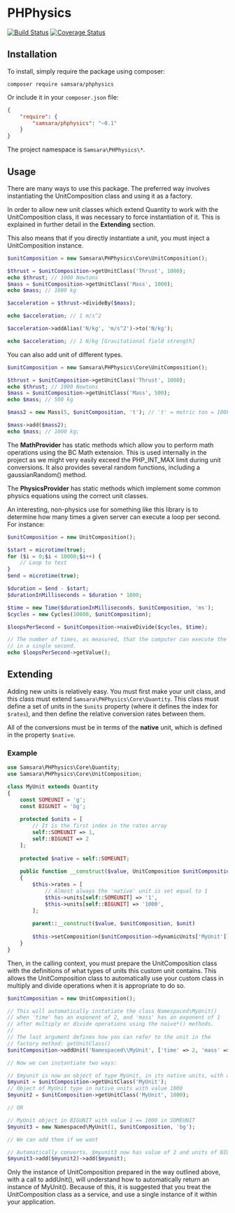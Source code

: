 # PHPhysics

[![Build Status](https://travis-ci.org/JordanRL/PHPhysics.svg?branch=master)](https://travis-ci.org/JordanRL/PHPhysics) [![Coverage Status](https://coveralls.io/repos/JordanRL/PHPhysics/badge.svg?branch=master&service=github)](https://coveralls.io/github/JordanRL/PHPhysics?branch=master)

## Installation

To install, simply require the package using composer:

    composer require samsara/phphysics
    
Or include it in your `composer.json` file:

```json
{
    "require": {
        "samsara/phphysics": "~0.1"
    }
}
```

The project namespace is `Samsara\PHPhysics\*`.

## Usage

There are many ways to use this package. The preferred way involves instantiating the UnitComposition class and using it as a factory.

In order to allow new unit classes which extend Quantity to work with the UnitComposition class, it was necessary to force instantiation of it. This is explained in further detail in the **Extending** section.

This also means that if you directly instantiate a unit, you must inject a UnitComposition instance.

```php
$unitComposition = new Samsara\PHPhysics\Core\UnitComposition();

$thrust = $unitComposition->getUnitClass('Thrust', 1000); 
echo $thrust; // 1000 Newtons
$mass = $unitComposition->getUnitClass('Mass', 1000); 
echo $mass; // 1000 kg

$acceleration = $thrust->divideBy($mass);

echo $acceleration; // 1 m/s^2

$acceleration->addAlias('N/kg', 'm/s^2')->to('N/kg'); 

echo $acceleration; // 1 N/kg [Gravitational field strength]
```

You can also add unit of different types.

```php
$unitComposition = new Samsara\PHPhysics\Core\UnitComposition();

$thrust = $unitComposition->getUnitClass('Thrust', 1000); 
echo $thrust; // 1000 Newtons
$mass = $unitComposition->getUnitClass('Mass', 500); 
echo $mass; // 500 kg

$mass2 = new Mass(5, $unitComposition, 't'); // 't' = metric ton = 100kg

$mass->add($mass2);
echo $mass; // 1000 kg;
```

The **MathProvider** has static methods which allow you to perform math operations using the BC Math extension. This is used internally in the project as we might very easily exceed the PHP_INT_MAX limit during unit conversions. It also provides several random functions, including a gaussianRandom() method.

The **PhysicsProvider** has static methods which implement some common physics equations using the correct unit classes.

An interesting, non-physics use for something like this library is to determine how many times a given server can execute a loop per second. For instance:

```php
$unitComposition = new UnitComposition();

$start = microtime(true);
for ($i = 0;$i < 10000;$i++) {
    // Loop to test
}
$end = microtime(true);

$duration = $end - $start;
$durationInMilliseconds = $duration * 1000;

$time = new Time($durationInMilliseconds, $unitComposition, 'ms');
$cycles = new Cycles(10000, $unitComposition);

$loopsPerSecond = $unitComposition->naiveDivide($cycles, $time);

// The number of times, as measured, that the computer can execute the loop
// in a single second.
echo $loopsPerSecond->getValue();
```

## Extending

Adding new units is relatively easy. You must first make your unit class, and this class must extend `Samsara\PHPhysics\Core\Quantity`. This class must define a set of units in the `$units` property (where it defines the index for `$rates`), and then define the relative conversion rates between them.

All of the conversions must be in terms of the **native** unit, which is defined in the property `$native`.

### Example

```php
use Samsara\PHPhysics\Core\Quantity;
use Samsara\PHPhysics\Core\UnitComposition;

class MyUnit extends Quantity
{
    const SOMEUNIT = 'g';
    const BIGUNIT = 'bg';
    
    protected $units = [
        // It is the first index in the rates array
        self::SOMEUNIT => 1, 
        self::BIGUNIT => 2
    ];
    
    protected $native = self::SOMEUNIT;
    
    public function __construct($value, UnitComposition $unitComposition, $unit = null)
    {
        $this->rates = [
            // Almost always the 'native' unit is set equal to 1
            $this->units[self::SOMEUNIT] => '1', 
            $this->units[self::BIGUNIT] => '1000',
        ];
        
        parent::__construct($value, $unitComposition, $unit)
        
        $this->setComposition($unitComposition->dynamicUnits['MyUnit']);
    }
}
```

Then, in the calling context, you must prepare the UnitComposition class with the definitions of what types of units this custom unit contains. This allows the UnitComposition class to automatically use your custom class in multiply and divide operations when it is appropriate to do so.

```php
$unitComposition = new UnitComposition();

// This will automatically instatiate the class Namespaced\MyUnit()
// when 'time' has an exponent of 2, and 'mass' has an exponent of 1
// after multiply or divide operations using the naive*() methods.
//
// The last argument defines how you can refer to the unit in the 
// factory method: getUnitClass()
$unitComposition->addUnit('Namespaced\\MyUnit', ['time' => 2, 'mass' => 1], 'MyUnit');

// Now we can instantiate two ways:

// $myunit is now an object of type MyUnit, in its native units, with a value of zero
$myunit = $unitComposition->getUnitClass('MyUnit'); 
// Object of MyUnit type in native units with value 1000
$myunit2 = $unitComposition->getUnitClass('MyUnit', 1000); 

// OR

// MyUnit object in BIGUNIT with value 1 == 1000 in SOMEUNIT
$myunit3 = new Namespaced\MyUnit(1, $unitComposition, 'bg'); 

// We can add them if we want

// Automatically converts. $myunit3 now has value of 2 and units of BIGUNIT.
$myunit3->add($myunit2)->add($myunit); 
```

Only the instance of UnitComposition prepared in the way outlined above, with a call to addUnit(), will understand how to automatically return an instance of MyUnit(). Because of this, it is suggested that you treat the UnitComposition class as a service, and use a single instance of it within your application.